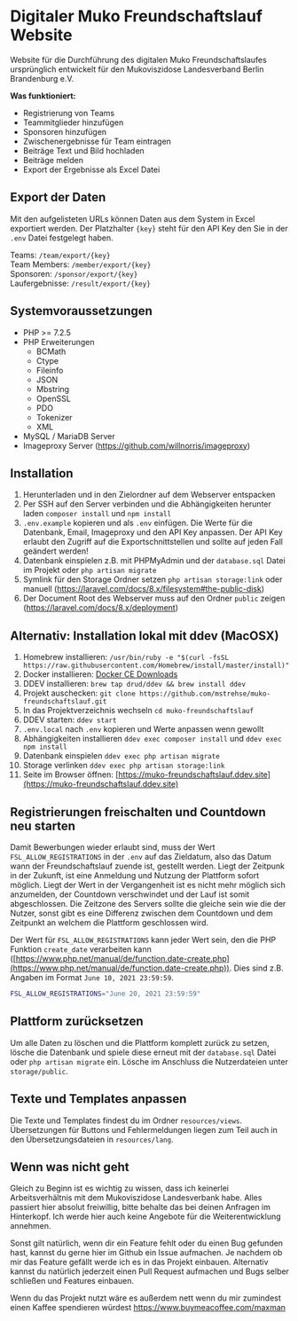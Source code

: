 # Digitaler Muko Freundschaftslauf Website

Website für die Durchführung des digitalen Muko Freundschaftslaufes ursprünglich entwickelt für den Mukoviszidose Landesverband Berlin Brandenburg e.V.

**Was funktioniert:**

- Registrierung von Teams
- Teammitglieder hinzufügen
- Sponsoren hinzufügen
- Zwischenergebnisse für Team eintragen
- Beiträge Text und Bild hochladen
- Beiträge melden
- Export der Ergebnisse als Excel Datei

## Export der Daten

Mit den aufgelisteten URLs können Daten aus dem System in Excel exportiert werden. Der Platzhalter `{key}` steht für den API Key den Sie in der `.env` Datei festgelegt haben.  
  
Teams: `/team/export/{key}`  
Team Members: `/member/export/{key}`  
Sponsoren: `/sponsor/export/{key}`  
Laufergebnisse: `/result/export/{key}`  

## Systemvoraussetzungen

- PHP >= 7.2.5
- PHP Erweiterungen
    - BCMath
    - Ctype
    - Fileinfo
    - JSON
    - Mbstring
    - OpenSSL
    - PDO
    - Tokenizer
    - XML
- MySQL / MariaDB Server
- Imageproxy Server (https://github.com/willnorris/imageproxy)

## Installation

1. Herunterladen und in den Zielordner auf dem Webserver entspacken
2. Per SSH auf den Server verbinden und die Abhängigkeiten herunter laden `composer install` und `npm install`
3. `.env.example` kopieren und als `.env` einfügen. Die Werte für die Datenbank, Email, Imageproxy und den API Key anpassen. Der API Key erlaubt den Zugriff auf die Exportschnittstellen und sollte auf jeden Fall geändert werden!
4. Datenbank einspielen z.B. mit PHPMyAdmin und der `database.sql` Datei im Projekt oder `php artisan migrate`
5. Symlink für den Storage Ordner setzen `php artisan storage:link` oder manuell (https://laravel.com/docs/8.x/filesystem#the-public-disk)
6. Der Document Root des Webserver muss auf den Ordner `public` zeigen (https://laravel.com/docs/8.x/deployment)

## Alternativ: Installation lokal mit ddev (MacOSX)

1. Homebrew installieren: `/usr/bin/ruby -e "$(curl -fsSL https://raw.githubusercontent.com/Homebrew/install/master/install)"`
2. Docker installieren: [Docker CE Downloads](https://hub.docker.com/search?q=&type=edition&offering=community)
3. DDEV installieren: `brew tap drud/ddev && brew install ddev`
4. Projekt auschecken: `git clone https://github.com/mstrehse/muko-freundschaftslauf.git`
5. In das Projektverzeichnis wechseln `cd muko-freundschaftslauf`
6. DDEV starten: `ddev start`
7. `.env.local` nach `.env` kopieren und Werte anpassen wenn gewollt
8. Abhängigkeiten installieren `ddev exec composer install` und `ddev exec npm install`
9. Datenbank einspielen `ddev exec php artisan migrate`
10. Storage verlinken `ddev exec php artisan storage:link`
11. Seite im Browser öffnen: [https://muko-freundschaftslauf.ddev.site](https://muko-freundschaftslauf.ddev.site)

## Registrierungen freischalten und Countdown neu starten

Damit Bewerbungen wieder erlaubt sind, muss der Wert `FSL_ALLOW_REGISTRATIONS` in der `.env` auf das Zieldatum, also das Datum wann der Freundschaftslauf zuende ist, gestellt werden. Liegt der Zeitpunk in der Zukunft, ist eine Anmeldung und Nutzung der Plattform sofort möglich. Liegt der Wert in der Vergangenheit ist es nicht mehr möglich sich anzumelden, der Countdown verschwindet und der Lauf ist somit abgeschlossen. Die Zeitzone des Servers sollte die gleiche sein wie die der Nutzer, sonst gibt es eine Differenz zwischen dem Countdown und dem Zeitpunkt an welchem die Plattform geschlossen wird.
  
Der Wert für `FSL_ALLOW_REGISTRATIONS` kann jeder Wert sein, den die PHP Funktion `create_date` verarbeiten kann ([https://www.php.net/manual/de/function.date-create.php](https://www.php.net/manual/de/function.date-create.php)). Dies sind z.B. Angaben im Format `June 10, 2021 23:59:59`.

```bash
FSL_ALLOW_REGISTRATIONS="June 20, 2021 23:59:59"
```

## Plattform zurücksetzen

Um alle Daten zu löschen und die Plattform komplett zurück zu setzen, lösche die Datenbank und spiele diese erneut mit der `database.sql` Datei oder `php artisan migrate` ein. Lösche im Anschluss die Nutzerdateien unter `storage/public`.

## Texte und Templates anpassen

Die Texte und Templates findest du im Ordner `resources/views`. Übersetzungen für Buttons und Fehlermeldungen liegen zum Teil auch in den Übersetzungsdateien in `resources/lang`.
## Wenn was nicht geht

Gleich zu Beginn ist es wichtig zu wissen, dass ich keinerlei Arbeitsverhältnis mit dem Mukoviszidose Landesverbank habe. Alles passiert hier absolut freiwillig, bitte behalte das bei deinen Anfragen im Hinterkopf. Ich werde hier auch keine Angebote für die Weiterentwicklung annehmen.

Sonst gilt natürlich, wenn dir ein Feature fehlt oder du einen Bug gefunden hast, kannst du gerne hier im Github ein Issue aufmachen. Je nachdem ob mir das Feature gefällt werde ich es in das Projekt einbauen. Alternativ kannst du natürlich jederzeit einen Pull Request aufmachen und Bugs selber schließen und Features einbauen. 

Wenn du das Projekt nutzt wäre es außerdem nett wenn du mir zumindest einen Kaffee spendieren würdest https://www.buymeacoffee.com/maxman
